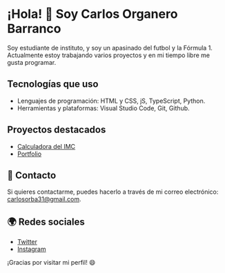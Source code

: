 # ¡Hola! 👋 Soy Carlos Organero Barranco

Soy estudiante de instituto, y soy un apasinado del futbol y la Fórmula 1. Actualmente estoy trabajando varios proyectos y en mi tiempo libre me gusta programar.

## Tecnologías que uso

- Lenguajes de programación: HTML y CSS, jS, TypeScript, Python.
- Herramientas y plataformas: Visual Studio Code, Git, Github.

## Proyectos destacados

- [Calculadora del IMC](https://github.com/CarlosOrba31/Calculadora-de-IMC)
- [Portfolio](https://github.com/CarlosOrba31/portfoliocarlos.github.io)

## 📧 Contacto 

Si quieres contactarme, puedes hacerlo a través de mi correo electrónico: [carlosorba31@gmail.com](mailto:carlosorba31@gmail.com).

## 🌍 Redes sociales

- [Twitter](https://twitter.com/Carlos_Orba31)
- [Instagram](https://www.instagram.com/carlosorba_08/)


¡Gracias por visitar mi perfil! 😄
